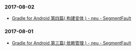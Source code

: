 ### 2017-08-02<br>
+ [Gradle for Android 第四篇( 构建变体 ) - neu - SegmentFault](https://segmentfault.com/a/1190000004241503)<br>

### 2017-08-01<br>
+ [Gradle for Android 第三篇( 依赖管理 ) - neu - SegmentFault](https://segmentfault.com/a/1190000004237922)<br>

